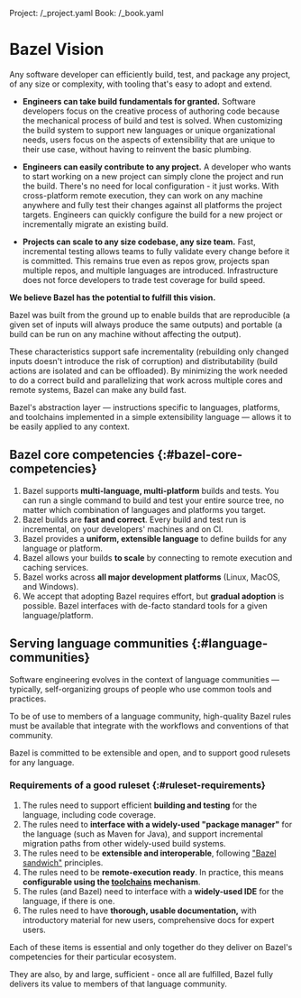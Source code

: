 Project: /_project.yaml
Book: /_book.yaml

# Bazel Vision

Any software developer can efficiently build, test, and package
any project, of any size or complexity, with tooling that's easy to adopt and
extend.

*   **Engineers can take build fundamentals for granted.** Software developers
    focus on the creative process of authoring code because the mechanical
    process of build and test is solved. When customizing the build system to
    support new languages or unique organizational needs, users focus on the
    aspects of extensibility that are unique to their use case, without having
    to reinvent the basic plumbing.

*   **Engineers can easily contribute to any project.** A developer who wants to
    start working on a new project can simply clone the project and run the
    build. There's no need for local configuration - it just works. With
    cross-platform remote execution, they can work on any machine anywhere and
    fully test their changes against all platforms the project targets.
    Engineers can quickly configure the build for a new project or incrementally
    migrate an existing build.

*   **Projects can scale to any size codebase, any size team.** Fast,
    incremental testing allows teams to fully validate every change before it is
    committed. This remains true even as repos grow, projects span multiple
    repos, and multiple languages are introduced. Infrastructure does not force
    developers to trade test coverage for build speed.

**We believe Bazel has the potential to fulfill this vision.**

Bazel was built from the ground up to enable builds that are reproducible (a
given set of inputs will always produce the same outputs) and portable (a build
can be run on any machine without affecting the output).

These characteristics support safe incrementality (rebuilding only changed
inputs doesn't introduce the risk of corruption) and distributability (build
actions are isolated and can be offloaded). By minimizing the work needed to do
a correct build and parallelizing that work across multiple cores and remote
systems, Bazel can make any build fast.

Bazel's abstraction layer — instructions specific to languages, platforms, and
toolchains implemented in a simple extensibility language — allows it to be
easily applied to any context.

## Bazel core competencies {:#bazel-core-competencies}

1.  Bazel supports **multi-language, multi-platform** builds and tests. You can
    run a single command to build and test your entire source tree, no matter
    which combination of languages and platforms you target.
1.  Bazel builds are **fast and correct**. Every build and test run is
    incremental, on your developers' machines and on CI.
1.  Bazel provides a **uniform, extensible language** to define builds for any
    language or platform.
1.  Bazel allows your builds **to scale** by connecting to remote execution and
    caching services.
1.  Bazel works across **all major development platforms** (Linux, MacOS, and
    Windows).
1.  We accept that adopting Bazel requires effort, but **gradual adoption** is
    possible. Bazel interfaces with de-facto standard tools for a given
    language/platform.

## Serving language communities {:#language-communities}

Software engineering evolves in the context of language communities — typically,
self-organizing groups of people who use common tools and practices.

To be of use to members of a language community, high-quality Bazel rules must be
available that integrate with the workflows and conventions of that community.

Bazel is committed to be extensible and open, and to support good rulesets for
any language.

###  Requirements of a good ruleset {:#ruleset-requirements}

1.  The rules need to support efficient **building and testing** for the
    language, including code coverage.
1.  The rules need to **interface with a widely-used "package manager"** for the
    language (such as Maven for Java), and support incremental migration paths
    from other widely-used build systems.
1.  The rules need to be **extensible and interoperable**, following
    ["Bazel sandwich"](https://github.com/bazelbuild/bazel-website/blob/master/designs/_posts/2016-08-04-extensibility-for-native-rules.md)
    principles.
1.  The rules need to be **remote-execution ready**. In practice, this means
    **configurable using the [toolchains](/docs/toolchains) mechanism**.
1.  The rules (and Bazel) need to interface with a **widely-used IDE** for the
    language, if there is one.
1.  The rules need to have **thorough, usable documentation,** with introductory
    material for new users, comprehensive docs for expert users.

Each of these items is essential and only together do they deliver on Bazel's
competencies for their particular ecosystem.

They are also, by and large, sufficient - once all are fulfilled, Bazel fully
delivers its value to members of that language community.
